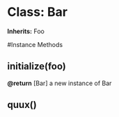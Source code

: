 # Class: Bar
**Inherits:** Foo
    




#Instance Methods
## initialize(foo) [](#method-i-initialize)

**@return** [Bar] a new instance of Bar

## quux() [](#method-i-quux)

